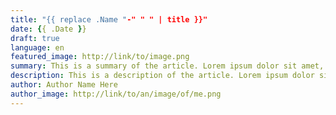 ```yaml
---
title: "{{ replace .Name "-" " " | title }}"
date: {{ .Date }}
draft: true
language: en
featured_image: http://link/to/image.png
summary: This is a summary of the article. Lorem ipsum dolor sit amet, consectetur adipiscing elit. Sed cursus, odio nec venenatis lacinia, lacus lectus varius nisi, in tristique mi purus ut libero.
description: This is a description of the article. Lorem ipsum dolor sit amet, consectetur adipiscing elit. Sed cursus, odio nec venenatis lacinia, lacus lectus varius nisi, in tristique mi purus ut libero. Vestibulum vel convallis felis. Ut finibus lorem vestibulum lobortis rhoncus.
author: Author Name Here
author_image: http://link/to/an/image/of/me.png
---
```

